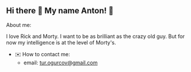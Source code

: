 ## Hi there 👋 My name Anton! 🥒

About me:

I love Rick and Morty. 
I want to be as brilliant as the crazy old guy. 
But for now my intelligence is at the level of Morty's.


- ✉️ How to contact me:
   - email: tur.ogurcov@gmail.com
